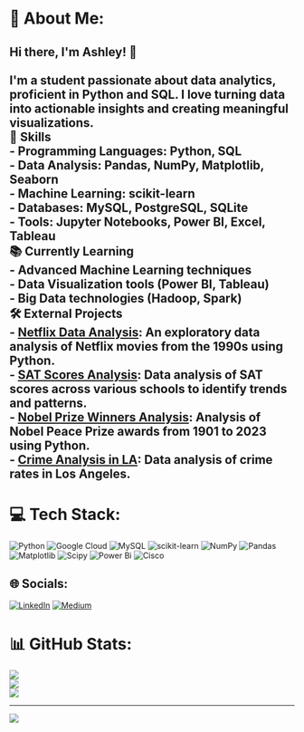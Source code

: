 # 💫 About Me:
Hi there, I'm Ashley! 👋<br><br>I'm a student passionate about data analytics, proficient in Python and SQL. I love turning data into actionable insights and creating meaningful visualizations.<br>🌟 Skills<br>- **Programming Languages**: Python, SQL<br>- **Data Analysis**: Pandas, NumPy, Matplotlib, Seaborn<br>- **Machine Learning**: scikit-learn<br>- **Databases**: MySQL, PostgreSQL, SQLite<br>- **Tools**: Jupyter Notebooks, Power BI, Excel, Tableau<br>📚 Currently Learning<br>- Advanced Machine Learning techniques<br>- Data Visualization tools (Power BI, Tableau)<br>- Big Data technologies (Hadoop, Spark)<br>🛠️ External Projects<br>- **[Netflix Data Analysis](https://www.datacamp.com/datalab/w/fbadc45f-3e0c-4de5-82dd-83f9fb791e15/edit)**: An exploratory data analysis of Netflix movies from the 1990s using Python.<br>- **[SAT Scores Analysis](https://www.datacamp.com/datalab/w/7d5f1180-c09d-4f13-9d48-531eca0718c0/edit)**: Data analysis of SAT scores across various schools to identify trends and patterns.<br>- **[Nobel Prize Winners Analysis](https://www.datacamp.com/datalab/w/6d699aeb-83aa-40b2-a3f0-5752e6699e9e/edit)**: Analysis of Nobel Peace Prize awards from 1901 to 2023 using Python.<br>- **[Crime Analysis in LA](https://www.datacamp.com/datalab/w/a25e9479-583f-460b-a118-83d4bc5e0ded/edit)**: Data analysis of crime rates in Los Angeles.<br>
---


# 💻 Tech Stack:
![Python](https://img.shields.io/badge/python-3670A0?style=for-the-badge&logo=python&logoColor=ffdd54) ![Google Cloud](https://img.shields.io/badge/GoogleCloud-%234285F4.svg?style=for-the-badge&logo=google-cloud&logoColor=white) ![MySQL](https://img.shields.io/badge/mysql-4479A1.svg?style=for-the-badge&logo=mysql&logoColor=white) ![scikit-learn](https://img.shields.io/badge/scikit--learn-%23F7931E.svg?style=for-the-badge&logo=scikit-learn&logoColor=white) ![NumPy](https://img.shields.io/badge/numpy-%23013243.svg?style=for-the-badge&logo=numpy&logoColor=white) ![Pandas](https://img.shields.io/badge/pandas-%23150458.svg?style=for-the-badge&logo=pandas&logoColor=white) ![Matplotlib](https://img.shields.io/badge/Matplotlib-%23ffffff.svg?style=for-the-badge&logo=Matplotlib&logoColor=black) ![Scipy](https://img.shields.io/badge/SciPy-%230C55A5.svg?style=for-the-badge&logo=scipy&logoColor=%white) ![Power Bi](https://img.shields.io/badge/power_bi-F2C811?style=for-the-badge&logo=powerbi&logoColor=black) ![Cisco](https://img.shields.io/badge/cisco-%23049fd9.svg?style=for-the-badge&logo=cisco&logoColor=black)



## 🌐 Socials:
[![LinkedIn](https://img.shields.io/badge/LinkedIn-%230077B5.svg?logo=linkedin&logoColor=white)](https://www.linkedin.com/in/ashley-babrah-58b58b289) 
[![Medium](https://img.shields.io/badge/Medium-12100E?logo=medium&logoColor=white)](https://medium.com/@ashleybarbara017)


# 📊 GitHub Stats:
![](https://github-readme-stats.vercel.app/api?username=ashintech&theme=dark&hide_border=false&include_all_commits=false&count_private=false)<br/>
![](https://github-readme-streak-stats.herokuapp.com/?user=ashintech&theme=dark&hide_border=false)<br/>
![](https://github-readme-stats.vercel.app/api/top-langs/?username=ashintech&theme=dark&hide_border=false&include_all_commits=false&count_private=false&layout=compact)

---
[![](https://visitcount.itsvg.in/api?id=ashintech&icon=0&color=0)](https://visitcount.itsvg.in)

<!-- Proudly created with GPRM ( https://gprm.itsvg.in )
